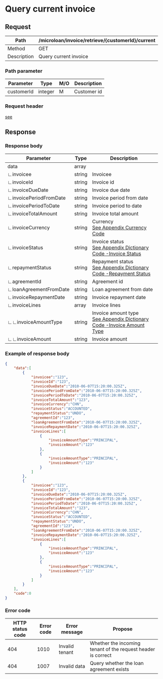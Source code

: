 # Query current invoice

## Request

| Path        | /microloan/invoice/retrieve/{customerId}/current |
| ----------- | ------------------------------------------------ |
| Method      | GET                                              |
| Description | Query current invoice                            |

### Path parameter

| Parameter  | Type    | M/O  | Description |
| ---------- | ------- | ---- | ----------- |
| customerId | integer | M    | Customer id |

### Request header

[see](../../header.md)

## Response

### Response body

| Parameter              | Type   | Description                                                  |
| ---------------------- | ------ | ------------------------------------------------------------ |
| data                   | array  |                                                              |
| ∟invoicee              | string | Invoicee                                                     |
| ∟invoiceId             | string | Invoice id                                                   |
| ∟invoiceDueDate        | string | Invoice due date                                             |
| ∟invoicePeriodFromDate | string | Invoice period from date                                     |
| ∟invoicePeriodToDate   | string | Invoice period to date                                       |
| ∟invoiceTotalAmount    | string | Invoice total amount                                         |
| ∟invoiceCurrency       | string | Currency<br/>[See Appendix Currency Code](../../appendices/currency_code.md) |
| ∟invoiceStatus         | string | Invoice status<br/>[See Appendix Dictionary Code -Invoice Status](../../appendices/dictionary_code.md) |
| ∟repaymentStatus       | string | Repayment status<br/>[See Appendix Dictionary Code -Repayment Status](../../appendices/dictionary_code.md) |
| ∟agreementId           | string | Agreement id                                                 |
| ∟loanAgreementFromDate | string | Loan agreement from date                                     |
| ∟invoiceRepaymentDate  | string | Invoice repayment date                                       |
| ∟invoiceLines          | array  | Invoice lines                                                |
| ∟∟invoiceAmountType    | string | Invoice amount type<br/>[See Appendix Dictionary Code -Invoice Amount Type](../../appendices/dictionary_code.md) |
| ∟∟invoiceAmount        | string | Invoice amount                                               |

### Example of response body

```json
{
    "data":[
        {
            "invoicee":"123",
            "invoiceId":"123",
            "invoiceDueDate":"2010-06-07T15:20:00.325Z",
            "invoicePeriodFromDate":"2010-06-07T15:20:00.325Z",
            "invoicePeriodToDate":"2010-06-07T15:20:00.325Z",
            "invoiceTotalAmount":"123",
            "invoiceCurrency":"CHN",
            "invoiceStatus":"ACCOUNTED",
            "repaymentStatus":"UNDO",
            "agreementId":"123",
            "loanAgreementFromDate":"2010-06-07T15:20:00.325Z",
            "invoiceRepaymentDate":"2010-06-07T15:20:00.325Z",
            "invoiceLines":[
                {
                    "invoiceAmountType":"PRINCIPAL",
                    "invoiceAmount":"123"
                },
                {
                    "invoiceAmountType":"PRINCIPAL",
                    "invoiceAmount":"123"
                }
            ]
        },
        {   
            "invoicee":"123",
            "invoiceId":"123",
            "invoiceDueDate":"2010-06-07T15:20:00.325Z",
            "invoicePeriodFromDate":"2010-06-07T15:20:00.325Z",
            "invoicePeriodToDate":"2010-06-07T15:20:00.325Z",
            "invoiceTotalAmount":"123",
            "invoiceCurrency":"CHN",
            "invoiceStatus":"ACCOUNTED",
            "repaymentStatus":"UNDO",
            "agreementId":"123",
            "loanAgreementFromDate":"2010-06-07T15:20:00.325Z",
            "invoiceRepaymentDate":"2010-06-07T15:20:00.325Z",
            "invoiceLines":[
                {
                    "invoiceAmountType":"PRINCIPAL",
                    "invoiceAmount":"123"
                },
                {
                    "invoiceAmountType":"PRINCIPAL",
                    "invoiceAmount":"123"
                }
            ]
        }
    ],
    "code":0
}
```

### Error code

| HTTP status code | Error code | Error message  | Propose                                                      |
| ---------------- | ---------- | -------------- | ------------------------------------------------------------ |
| 404              | 1010       | Invalid tenant | Whether the incoming tenant of the request header is correct |
| 404              | 1007       | Invalid data   | Query whether the loan agreement exists                      |
